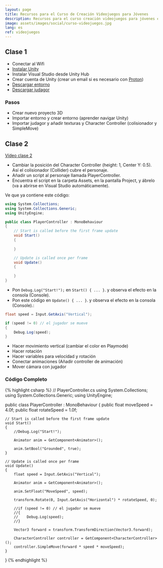 ```yaml
---
layout: page
title: Recursos para el Curso de Creación Videojuegos para Jóvenes
description: Recursos para el curso creación videojuegos para jóvenes en La Colmena Coworking, Prado del Rey.
image: assets/images/social/curso-videojuegos.jpg
lang: es
ref: videojuegos
---
```


## Clase 1

- Conectar al Wifi
- [Instalar Unity](https://unity.com/es/download)
- Instalar Visual Studio desde Unity Hub
- Crear cuenta de Unity (crear un email si es necesario con [Proton](https://proton.me/es-es/mail/pricing))
- [Descargar entorno](https://assetstore.unity.com/packages/3d/environments/landscapes/rpg-poly-pack-lite-148410)
- [Descargar judagor](https://assetstore.unity.com/packages/3d/characters/humanoids/character-pack-free-sample-79870)

### Pasos

- Crear nuevo proyecto 3D
- Importar entorno y crear entorno (aprender navigar Unity)
- Importar judagor y añadir texturas y Character Controller (colisionador y SimpleMove)

## Clase 2

[Vídeo clase 2](https://youtu.be/WbzZqwItE90)

- Cambiar la posición del Character Controller (height: 1, Center Y: 0.5). Así el colisionador (Collider) cubre el personaje.
- Añadir un script al personaje llamada PlayerController.
- Encuentra el script en la carpeta Assets, en la pantalla Project, y ábrelo (va a abrirse en Visual Studio automáticamente).

Ve que ya contiene este código:

```csharp
using System.Collections;
using System.Collections.Generic;
using UnityEngine;

public class PlayerController : MonoBehaviour
{
    // Start is called before the first frame update
    void Start()
    {
        
    }

    // Update is called once per frame
    void Update()
    {
        
    }
}
```

- Pon `Debug.Log("Start!");` en `Start() { ... }`. y observa el efecto en la consola (Console).
- Pon este código en `Update() { ... }`. y observa el efecto en la consola (Console).:

```csharp
float speed = Input.GetAxis("Vertical");

if (speed != 0) // el jugador se mueve
{
    Debug.Log(speed);
}
```

- Hacer movimiento vertical (cambiar el color en Playmode)
- Hacer rotación
- Hacer variables para velocidad y rotación
- Conectar animaciones (Añadir controller de animación)
- Mover cámara con jugador

### Código Completo

{% highlight csharp %}
// PlayerController.cs
using System.Collections;
using System.Collections.Generic;
using UnityEngine;

public class PlayerController : MonoBehaviour
{
    public float moveSpeed = 4.0f;
    public float rotateSpeed = 1.0f;

    // Start is called before the first frame update
    void Start()
    {
        //Debug.Log("Start!");

        Animator anim = GetComponent<Animator>();

        anim.SetBool("Grounded", true);
    }

    // Update is called once per frame
    void Update()
    {
        float speed = Input.GetAxis("Vertical");

        Animator anim = GetComponent<Animator>();

        anim.SetFloat("MoveSpeed", speed);

        transform.Rotate(0, Input.GetAxis("Horizontal") * rotateSpeed, 0);

        //if (speed != 0) // el jugador se mueve
        //{
        //    Debug.Log(speed);
        //}

        Vector3 forward = transform.TransformDirection(Vector3.forward);

        CharacterController controller = GetComponent<CharacterController>();
        controller.SimpleMove(forward * speed * moveSpeed);
    }
}
{% endhighlight %}
